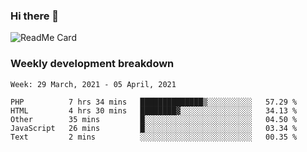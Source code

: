 ### Hi there 👋

<!--
**itzcy/itzcy** is a ✨ _special_ ✨ repository because its `README.md` (this file) appears on your GitHub profile.

Here are some ideas to get you started:

- 🔭 I’m currently working on ...
- 🌱 I’m currently learning ...
- 👯 I’m looking to collaborate on ...
- 🤔 I’m looking for help with ...
- 💬 Ask me about ...
- 📫 How to reach me: ...
- 😄 Pronouns: ...
- ⚡ Fun fact: ...
-->
![ReadMe Card](https://github-readme-stats.vercel.app/api?username=itzcy&show_icons=true&title_color=2d3198&icon_color=797cb8&text_color=24292e&bg_color=f6f8fa)

### Weekly development breakdown
<!--START_SECTION:waka-->
```text
Week: 29 March, 2021 - 05 April, 2021

PHP          7 hrs 34 mins   ██████████████▒░░░░░░░░░░   57.29 % 
HTML         4 hrs 30 mins   ████████▓░░░░░░░░░░░░░░░░   34.13 % 
Other        35 mins         █░░░░░░░░░░░░░░░░░░░░░░░░   04.50 % 
JavaScript   26 mins         █░░░░░░░░░░░░░░░░░░░░░░░░   03.34 % 
Text         2 mins          ░░░░░░░░░░░░░░░░░░░░░░░░░   00.35 % 
```
<!--END_SECTION:waka-->
